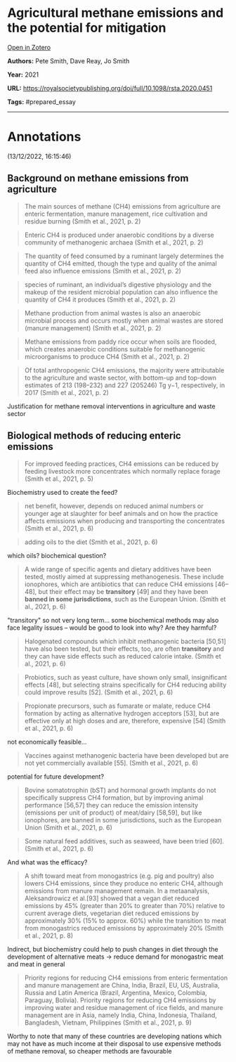 # Agricultural methane emissions and the potential for mitigation
[Open in Zotero](zotero://select/items/@SmithEtAl_2021)

**Authors:** Pete Smith, Dave Reay, Jo Smith

**Year:** 2021

**URL:** https://royalsocietypublishing.org/doi/full/10.1098/rsta.2020.0451

**Tags:** #prepared_essay 

---
# Annotations  
(13/12/2022, 16:15:46)

## Background on methane emissions from agriculture 
> The main sources of methane (CH4) emissions from agriculture are enteric fermentation, manure management, rice cultivation and residue burning (Smith et al., 2021, p. 2)

> Enteric CH4 is produced under anaerobic conditions by a diverse community of methanogenic archaea (Smith et al., 2021, p. 2)

> The quantity of feed consumed by a ruminant largely determines the quantity of CH4 emitted, though the type and quality of the animal feed also influence emissions (Smith et al., 2021, p. 2)

> species of ruminant, an individual’s digestive physiology and the makeup of the resident microbial population can also influence the quantity of CH4 it produces (Smith et al., 2021, p. 2)

> Methane production from animal wastes is also an anaerobic microbial process and occurs mostly when animal wastes are stored (manure management) (Smith et al., 2021, p. 2)

> Methane emissions from paddy rice occur when soils are flooded, which creates anaerobic conditions suitable for methanogenic microorganisms to produce CH4 (Smith et al., 2021, p. 2)

> Of total anthropogenic CH4 emissions, the majority were attributable to the agriculture and waste sector, with bottom-up and top-down estimates of 213 (198–232) and 227 (205246) Tg y−1, respectively, in 2017 (Smith et al., 2021, p. 2)

Justification for methane removal interventions in agriculture and waste sector

## Biological methods of reducing enteric emissions 

> For improved feeding practices, CH4 emissions can be reduced by feeding livestock more concentrates which normally replace forage (Smith et al., 2021, p. 5)

Biochemistry used to create the feed?

> net benefit, however, depends on reduced animal numbers or younger age at slaughter for beef animals and on how the practice affects emissions when producing and transporting the concentrates (Smith et al., 2021, p. 6)

> adding oils to the diet (Smith et al., 2021, p. 6)

which oils? biochemical question?

> A wide range of specific agents and dietary additives have been tested, mostly aimed at suppressing methanogenesis. These include ionophores, which are antibiotics that can reduce CH4 emissions [46–48], but their effect may be **transitory** [49] and they have been **banned in some jurisdictions**, such as the European Union. (Smith et al., 2021, p. 6)

"transitory" so not very long term...
some biochemical methods may also face legality issues – would be good to look into why? Are they harmful? 

> Halogenated compounds which inhibit methanogenic bacteria [50,51] have also been tested, but their effects, too, are often **transitory** and they can have side effects such as reduced calorie intake. (Smith et al., 2021, p. 6)

> Probiotics, such as yeast culture, have shown only small, insignificant effects [48], but selecting strains specifically for CH4 reducing ability could improve results [52]. (Smith et al., 2021, p. 6)

> Propionate precursors, such as fumarate or malate, reduce CH4 formation by acting as alternative hydrogen acceptors [53], but are effective only at high doses and are, therefore, expensive [54] (Smith et al., 2021, p. 6)

not economically feasible...

> Vaccines against methanogenic bacteria have been developed but are not yet commercially available [55]. (Smith et al., 2021, p. 6)

potential for future development?

> Bovine somatotrophin (bST) and hormonal growth implants do not specifically suppress CH4 formation, but by improving animal performance [56,57] they can reduce the emission intensity (emissions per unit of product) of meat/dairy [58,59], but like ionophores, are banned in some jurisdictions, such as the European Union (Smith et al., 2021, p. 6)

> Some natural feed additives, such as seaweed, have been tried [60]. (Smith et al., 2021, p. 6)

And what was the efficacy? 

> A shift toward meat from monogastrics (e.g. pig and poultry) also lowers CH4 emissions, since they produce no enteric CH4, although emissions from manure management remain. In a metaanalysis, Aleksandrowicz et al.[93] showed that a vegan diet reduced emissions by 45% (greater than 20% to greater than 70%) relative to current average diets, vegetarian diet reduced emissions by approximately 30% (15% to approx. 60%) while the transition to meat from monogastrics reduced emissions by approximately 20% (Smith et al., 2021, p. 8)

Indirect, but biochemistry could help to push changes in diet through the development of alternative meats -> reduce demand for monogastric meat and meat in general

> Priority regions for reducing CH4 emissions from enteric fermentation and manure management are China, India, Brazil, EU, US, Australia, Russia and Latin America (Brazil, Argentina, Mexico, Colombia, Paraguay, Bolivia). Priority regions for reducing CH4 emissions by improving water and residue management of rice fields, and manure management are in Asia, namely India, China, Indonesia, Thailand, Bangladesh, Vietnam, Philippines (Smith et al., 2021, p. 9)

Worthy to note that many of these countries are developing nations which may not have as much income at their disposal to use expensive methods of methane removal, so cheaper methods are favourable